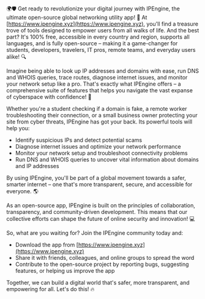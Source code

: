 🌍🛡️ Get ready to revolutionize your digital journey with IPEngine, the ultimate open-source global networking utility app! 🚀 At [https://www.ipengine.xyz](https://www.ipengine.xyz), you'll find a treasure trove of tools designed to empower users from all walks of life. And the best part? It's 100% free, accessible in every country and region, supports all languages, and is fully open-source – making it a game-changer for students, developers, travelers, IT pros, remote teams, and everyday users alike! 🔍

Imagine being able to look up IP addresses and domains with ease, run DNS and WHOIS queries, trace routes, diagnose internet issues, and monitor your network setup like a pro. That's exactly what IPEngine offers – a comprehensive suite of features that helps you navigate the vast expanse of cyberspace with confidence! 📡

Whether you're a student checking if a domain is fake, a remote worker troubleshooting their connection, or a small business owner protecting your site from cyber threats, IPEngine has got your back. Its powerful tools will help you:

* Identify suspicious IPs and detect potential scams
* Diagnose internet issues and optimize your network performance
* Monitor your network setup and troubleshoot connectivity problems
* Run DNS and WHOIS queries to uncover vital information about domains and IP addresses

By using IPEngine, you'll be part of a global movement towards a safer, smarter internet – one that's more transparent, secure, and accessible for everyone. 🌎

As an open-source app, IPEngine is built on the principles of collaboration, transparency, and community-driven development. This means that our collective efforts can shape the future of online security and innovation! 💻

So, what are you waiting for? Join the IPEngine community today and:

* Download the app from [https://www.ipengine.xyz](https://www.ipengine.xyz)
* Share it with friends, colleagues, and online groups to spread the word
* Contribute to the open-source project by reporting bugs, suggesting features, or helping us improve the app

Together, we can build a digital world that's safer, more transparent, and empowering for all. Let's do this! 🔥